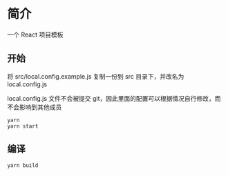 # 简介

一个 React 项目模板

## 开始

将 src/local.config.example.js 复制一份到 src 目录下，并改名为 local.config.js

local.config.js 文件不会被提交 git，因此里面的配置可以根据情况自行修改，而不会影响到其他成员

```
yarn
yarn start
```

## 编译

```
yarn build
```
